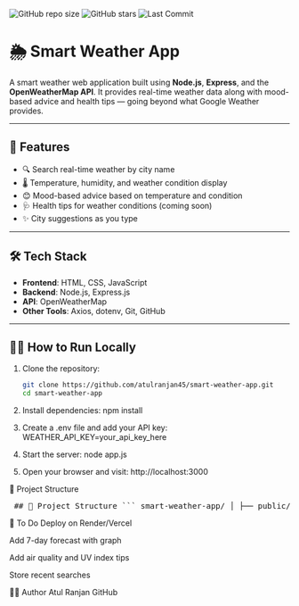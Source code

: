 ![GitHub repo size](https://img.shields.io/github/repo-size/atulranjan45/smart-weather-app)
![GitHub stars](https://img.shields.io/github/stars/atulranjan45/smart-weather-app?style=social)
![Last Commit](https://img.shields.io/github/last-commit/atulranjan45/smart-weather-app)

# 🌦️ Smart Weather App

A smart weather web application built using **Node.js**, **Express**, and the **OpenWeatherMap API**. It provides real-time weather data along with mood-based advice and health tips — going beyond what Google Weather provides.

---

## 🚀 Features

- 🔍 Search real-time weather by city name
- 🌡️ Temperature, humidity, and weather condition display
- 😊 Mood-based advice based on temperature and condition
- 🩺 Health tips for weather conditions (coming soon)
- ✨ City suggestions as you type

---

## 🛠️ Tech Stack

- **Frontend**: HTML, CSS, JavaScript
- **Backend**: Node.js, Express.js
- **API**: OpenWeatherMap
- **Other Tools**: Axios, dotenv, Git, GitHub

---

## 🧑‍💻 How to Run Locally

1. Clone the repository:
   ```bash
   git clone https://github.com/atulranjan45/smart-weather-app.git
   cd smart-weather-app

2. Install dependencies:
npm install

3. Create a .env file and add your API key:
WEATHER_API_KEY=your_api_key_here

4. Start the server:
node app.js

5. Open your browser and visit:
http://localhost:3000


📁 Project Structure
<pre> ## 📁 Project Structure ``` smart-weather-app/ │ ├── public/ # Static files (HTML, CSS) ├── app.js # Express backend ├── .env # API key (not pushed to GitHub) ├── .gitignore # Ignore .env and node_modules └── README.md # Project description ``` </pre>



📌 To Do
 Deploy on Render/Vercel

 Add 7-day forecast with graph

 Add air quality and UV index tips

 Store recent searches

🙋‍♂️ Author
Atul Ranjan
GitHub
